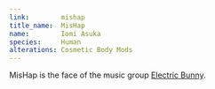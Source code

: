 ```yaml
---
link:        mishap
title_name:  MisHap
name:        Iomi Asuka
species:     Human
alterations: Cosmetic Body Mods
---
```


MisHap is the face of the music group <a href="/archive/electricbunny">Electric Bunny</a>.

